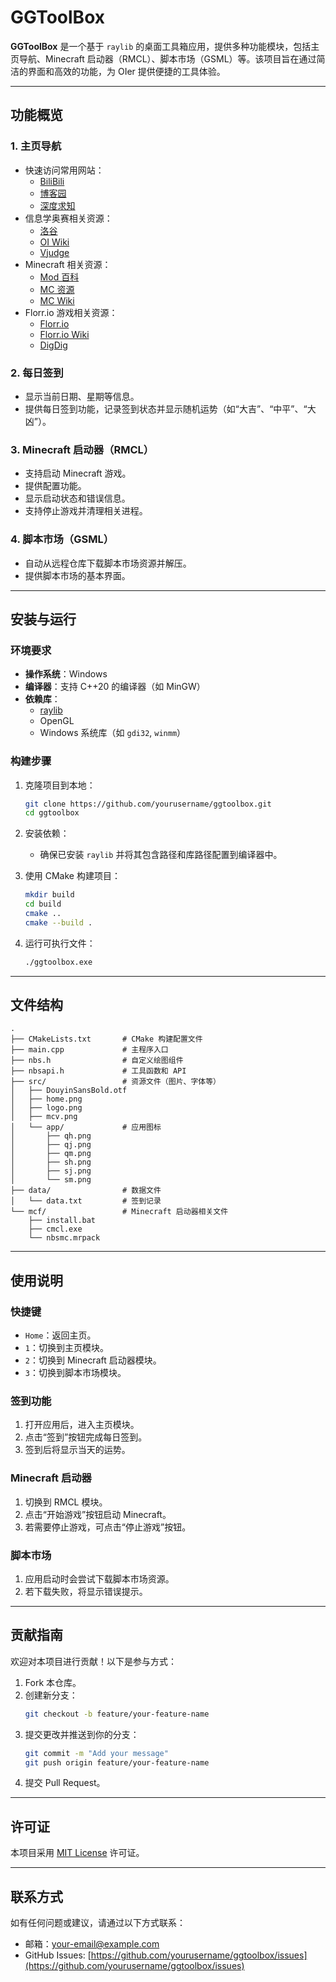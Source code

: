 
# GGToolBox

**GGToolBox** 是一个基于 `raylib` 的桌面工具箱应用，提供多种功能模块，包括主页导航、Minecraft 启动器（RMCL）、脚本市场（GSML）等。该项目旨在通过简洁的界面和高效的功能，为 OIer 提供便捷的工具体验。

---

## 功能概览

### 1. **主页导航**
- 快速访问常用网站：
  - [BiliBili](https://www.bilibili.com/)
  - [博客园](https://www.cnblogs.com/)
  - [深度求知](https://chat.deepseek.com/)
- 信息学奥赛相关资源：
  - [洛谷](https://www.luogu.com.cn/)
  - [OI Wiki](https://OI.wiki/)
  - [Vjudge](https://vjudge.net/)
- Minecraft 相关资源：
  - [Mod 百科](https://www.mcmod.cn/)
  - [MC 资源](https://modrinth.com/)
  - [MC Wiki](https://zh.minecraft.wiki/)
- Florr.io 游戏相关资源：
  - [Florr.io](https://florr.io/)
  - [Florr.io Wiki](https://florrio.fandom.com/zh/wiki/)
  - [DigDig](https://digdig.io/)

### 2. **每日签到**
- 显示当前日期、星期等信息。
- 提供每日签到功能，记录签到状态并显示随机运势（如“大吉”、“中平”、“大凶”）。

### 3. **Minecraft 启动器（RMCL）**
- 支持启动 Minecraft 游戏。
- 提供配置功能。
- 显示启动状态和错误信息。
- 支持停止游戏并清理相关进程。

### 4. **脚本市场（GSML）**
- 自动从远程仓库下载脚本市场资源并解压。
- 提供脚本市场的基本界面。

---

## 安装与运行

### 环境要求
- **操作系统**：Windows
- **编译器**：支持 C++20 的编译器（如 MinGW）
- **依赖库**：
  - [raylib](https://www.raylib.com/)
  - OpenGL
  - Windows 系统库（如 `gdi32`, `winmm`）

### 构建步骤
1. 克隆项目到本地：
   ```bash
   git clone https://github.com/yourusername/ggtoolbox.git
   cd ggtoolbox
   ```

2. 安装依赖：
   - 确保已安装 `raylib` 并将其包含路径和库路径配置到编译器中。

3. 使用 CMake 构建项目：
   ```bash
   mkdir build
   cd build
   cmake ..
   cmake --build .
   ```

4. 运行可执行文件：
   ```bash
   ./ggtoolbox.exe
   ```

---

## 文件结构

```
.
├── CMakeLists.txt       # CMake 构建配置文件
├── main.cpp             # 主程序入口
├── nbs.h                # 自定义绘图组件
├── nbsapi.h             # 工具函数和 API
├── src/                 # 资源文件（图片、字体等）
│   ├── DouyinSansBold.otf
│   ├── home.png
│   ├── logo.png
│   ├── mcv.png
│   └── app/             # 应用图标
│       ├── qh.png
│       ├── qj.png
│       ├── qm.png
│       ├── sh.png
│       ├── sj.png
│       └── sm.png
├── data/                # 数据文件
│   └── data.txt         # 签到记录
└── mcf/                 # Minecraft 启动器相关文件
    ├── install.bat
    ├── cmcl.exe
    └── nbsmc.mrpack
```

---

## 使用说明

### 快捷键
- `Home`：返回主页。
- `1`：切换到主页模块。
- `2`：切换到 Minecraft 启动器模块。
- `3`：切换到脚本市场模块。

### 签到功能
1. 打开应用后，进入主页模块。
2. 点击“签到”按钮完成每日签到。
3. 签到后将显示当天的运势。

### Minecraft 启动器
1. 切换到 RMCL 模块。
2. 点击“开始游戏”按钮启动 Minecraft。
3. 若需要停止游戏，可点击“停止游戏”按钮。

### 脚本市场
1. 应用启动时会尝试下载脚本市场资源。
2. 若下载失败，将显示错误提示。

---

## 贡献指南

欢迎对本项目进行贡献！以下是参与方式：
1. Fork 本仓库。
2. 创建新分支：
   ```bash
   git checkout -b feature/your-feature-name
   ```
3. 提交更改并推送到你的分支：
   ```bash
   git commit -m "Add your message"
   git push origin feature/your-feature-name
   ```
4. 提交 Pull Request。

---

## 许可证

本项目采用 [MIT License](LICENSE) 许可证。

---

## 联系方式

如有任何问题或建议，请通过以下方式联系：
- 邮箱：your-email@example.com
- GitHub Issues: [https://github.com/yourusername/ggtoolbox/issues](https://github.com/yourusername/ggtoolbox/issues)
```
